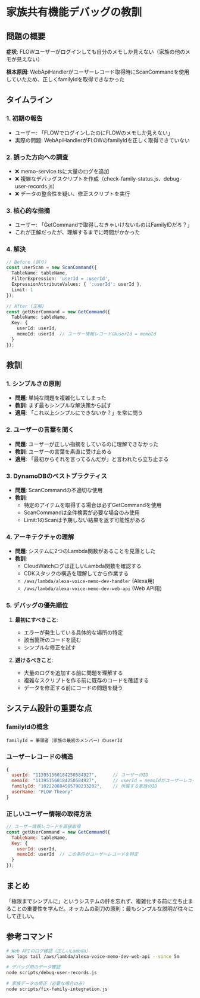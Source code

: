 # 家族共有機能デバッグの教訓

## 問題の概要

**症状**: FLOWユーザーがログインしても自分のメモしか見えない（家族の他のメモが見えない）

**根本原因**: WebApiHandlerがユーザーレコード取得時にScanCommandを使用していたため、正しくfamilyIdを取得できなかった

## タイムライン

### 1. 初期の報告
- ユーザー: 「FLOWでログインしたのにFLOWのメモしか見えない」
- 実際の問題: WebApiHandlerがFLOWのfamilyIdを正しく取得できていない

### 2. 誤った方向への調査
- ❌ memo-service.tsに大量のログを追加
- ❌ 複雑なデバッグスクリプトを作成（check-family-status.js、debug-user-records.js）
- ❌ データの整合性を疑い、修正スクリプトを実行

### 3. 核心的な指摘
- ユーザー: 「GetCommandで取得しなきゃいけないものはFamilyIDだろ？」
- これが正解だったが、理解するまでに時間がかかった

### 4. 解決
```typescript
// Before (誤り)
const userScan = new ScanCommand({
  TableName: tableName,
  FilterExpression: 'userId = :userId',
  ExpressionAttributeValues: { ':userId': userId },
  Limit: 1
});

// After (正解)
const getUserCommand = new GetCommand({
  TableName: tableName,
  Key: {
    userId: userId,
    memoId: userId  // ユーザー情報レコードはuserId = memoId
  }
});
```

## 教訓

### 1. シンプルさの原則
- **問題**: 単純な問題を複雑化してしまった
- **教訓**: まず最もシンプルな解決策から試す
- **適用**: 「これ以上シンプルにできないか？」を常に問う

### 2. ユーザーの言葉を聞く
- **問題**: ユーザーが正しい指摘をしているのに理解できなかった
- **教訓**: ユーザーの言葉を素直に受け止める
- **適用**: 「最初からそれを言ってるんだが」と言われたら立ち止まる

### 3. DynamoDBのベストプラクティス
- **問題**: ScanCommandの不適切な使用
- **教訓**: 
  - 特定のアイテムを取得する場合は必ずGetCommandを使用
  - ScanCommandは全件検索が必要な場合のみ使用
  - Limit:1のScanは予期しない結果を返す可能性がある

### 4. アーキテクチャの理解
- **問題**: システムに2つのLambda関数があることを見落とした
- **教訓**: 
  - CloudWatchログは正しいLambda関数を確認する
  - CDKスタックの構造を理解してから作業する
  - `/aws/lambda/alexa-voice-memo-dev-handler` (Alexa用)
  - `/aws/lambda/alexa-voice-memo-dev-web-api` (Web API用)

### 5. デバッグの優先順位
1. **最初にすべきこと**:
   - エラーが発生している具体的な場所の特定
   - 該当箇所のコードを読む
   - シンプルな修正を試す

2. **避けるべきこと**:
   - 大量のログを追加する前に問題を理解する
   - 複雑なスクリプトを作る前に既存のコードを確認する
   - データを修正する前にコードの問題を疑う

## システム設計の重要な点

### familyIdの概念
```
familyId = 筆頭者（家族の最初のメンバー）のuserId
```

### ユーザーレコードの構造
```javascript
{
  userId: "113951560184250584927",      // ユーザーのID
  memoId: "113951560184250584927",      // userId = memoIdがユーザーレコード
  familyId: "102220884585798233202",    // 所属する家族のID
  userName: "FLOW Theory"
}
```

### 正しいユーザー情報の取得方法
```javascript
// ユーザー情報レコードを直接取得
const getUserCommand = new GetCommand({
  TableName: tableName,
  Key: {
    userId: userId,
    memoId: userId  // この条件がユーザーレコードを特定
  }
});
```

## まとめ

「極限までシンプルに」というシステムの肝を忘れず、複雑化する前に立ち止まることの重要性を学んだ。オッカムの剃刀の原則：最もシンプルな説明が往々にして正しい。

## 参考コマンド

```bash
# Web APIのログ確認（正しいLambda）
aws logs tail /aws/lambda/alexa-voice-memo-dev-web-api --since 5m

# デバッグ用のデータ確認
node scripts/debug-user-records.js

# 家族データの修正（必要な場合のみ）
node scripts/fix-family-integration.js
```